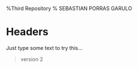 %Third Repository
% SEBASTIAN PORRAS GARULO

Headers
=======

Just type some text to try this...

> version 2